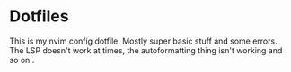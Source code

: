 # Dotfiles<br>
This is my nvim config dotfile. Mostly super basic stuff and some errors. The LSP doesn't work at times, the autoformatting thing isn't working and so on..
